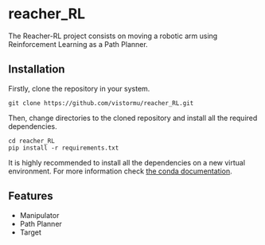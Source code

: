 # reacher_RL

The Reacher-RL project consists on moving a robotic arm using Reinforcement Learning as a Path Planner.

## Installation

Firstly, clone the repository in your system.
```
git clone https://github.com/vistormu/reacher_RL.git
```

Then, change directories to the cloned repository and install all the required dependencies.
```
cd reacher_RL
pip install -r requirements.txt
```

It is highly recommended to install all the dependencies on a new virtual environment. For more information check [the conda documentation](https://conda.io/projects/conda/en/latest/user-guide/tasks/manage-environments.html).

## Features

- Manipulator
- Path Planner
- Target